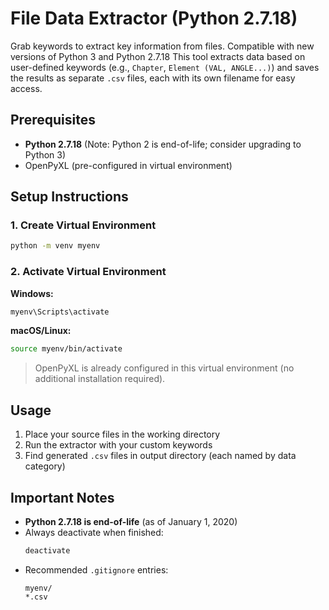 # File Data Extractor (Python 2.7.18)
Grab keywords to extract key information from files. Compatible with new versions of Python 3 and Python 2.7.18
This tool extracts data based on user-defined keywords (e.g., `Chapter`, `Element (VAL, ANGLE...)`) and saves the results as separate `.csv` files, each with its own filename for easy access.

## Prerequisites

- **Python 2.7.18** (Note: Python 2 is end-of-life; consider upgrading to Python 3)
- OpenPyXL (pre-configured in virtual environment)

## Setup Instructions

### 1. Create Virtual Environment
```bash
python -m venv myenv
```

### 2. Activate Virtual Environment
**Windows:**
```cmd
myenv\Scripts\activate
```

**macOS/Linux:**
```bash
source myenv/bin/activate
```

> OpenPyXL is already configured in this virtual environment (no additional installation required).

## Usage
1. Place your source files in the working directory
2. Run the extractor with your custom keywords
3. Find generated `.csv` files in output directory (each named by data category)

## Important Notes
- **Python 2.7.18 is end-of-life** (as of January 1, 2020)
- Always deactivate when finished:
  ```bash
  deactivate
  ```
- Recommended `.gitignore` entries:
  ```
  myenv/
  *.csv
  ```
